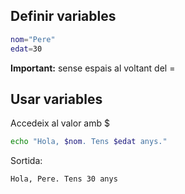 ## Definir variables
```bash
nom="Pere"
edat=30
```

**Important:** sense espais al voltant del =

## Usar variables

Accedeix al valor amb $
```bash
echo "Hola, $nom. Tens $edat anys."
```

Sortida:
```
Hola, Pere. Tens 30 anys
```
